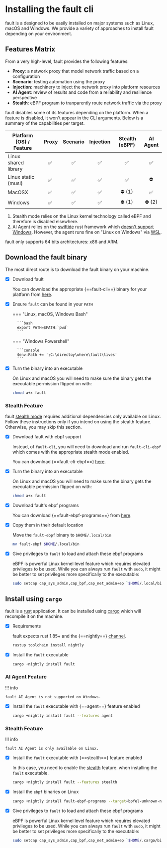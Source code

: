 # Installing the **fault** cli

fault is a designed to be easily installed on major systems such as Linux,
macOS and Windows. We provide a variety of approaches to install fault depending
on your environment.

## Features Matrix

From a very high-level, fault provides the following features:

* **Proxy**: a network proxy that model network traffic based on a configuration
* **Scenario**: testing automation using the proxy
* **Injection**: machinery to inject the network proxy into platform resources
* **AI Agent**: review of results and code from a reliability and resilience perspective
* **Stealth**: eBPF program to tranparently route network traffic via the proxy

fault disables some of its features depending on the platform. When a feature is
disabled, it won't appear in the CLI arguments. Below is a summary of the
capabilities per target.

| Platform (OS) / Feature | Proxy | Scenario | Injection | Stealth (eBPF) | AI Agent |
|-------------------------|:-----:|:---------------:|:---------------:|:------------------:|:-------------:|
| Linux shared library    |  :white_check_mark:    | :white_check_mark:               | :white_check_mark: | :white_check_mark:             | :white_check_mark:        |
| Linux static (musl)    |  :white_check_mark:    | :white_check_mark:               | :white_check_mark: | :white_check_mark:             | :no_entry:       |
| MacOSX     |  :white_check_mark:    | :white_check_mark:              | :white_check_mark: | :no_entry: (1)            | :white_check_mark:        |
| Windows     |  :white_check_mark:    | :white_check_mark:               | :white_check_mark: | :no_entry: (1)           | :no_entry: (2)       |

1. Stealth mode relies on the Linux kernel technology called eBPF and therefore
   is disabled elsewhere.
2. AI Agent relies on the [swiftide](https://swiftide.rs/) rust framework which
   [doesn't support Windows](https://github.com/bosun-ai/swiftide/issues/299).
   However, the agent runs fine on "Linux on Windows" via
   [WSL](https://learn.microsoft.com/en-us/windows/wsl/install).

fault only supports 64 bits architectures: x86 and ARM.



## Download the fault binary

The most direct route is to download the fault binary on your machine.

-   [X] Download fault

    You can download the appropriate {==fault-cli==} binary for your platform
    from [here](https://github.com/rebound-how/rebound/releases).

-   [X] Ensure `fault` can be found in your `PATH`

    === "Linux, macOS, Windows Bash"

        ```bash
        export PATH=$PATH:`pwd`
        ```

    === "Windows Powershell"

        ```console
        $env:Path += ';C:\directoy\where\fault\lives' 
        ```


-   [X] Turn the binary into an executable

    On Linux and macOS you will need to make sure the binary gets the
    executable permission flipped on with:

    ```bash
    chmod a+x fault
    ```

### Stealth Feature

fault [stealth mode](../how-to/proxy/stealth/configure-stealth-mode.md)
requires additional dependencies only available on Linux. Follow
these instructions only if you intend on using the stealth feature. Otherwise,
you may skip this section.

-   [X] Download fault with ebpf support

    Instead, of `fault-cli`, you will need to download and run `fault-cli-ebpf`
    which comes with the appropriate stealth mode enabled.

    You can download {==fault-cli-ebpf==}
    [here](https://github.com/faultdev/fault/releases/latest).

-   [X] Turn the binary into an executable

    On Linux and macOS you will need to make sure the binary gets the
    executable permission flipped on with:

    ```bash
    chmod a+x fault
    ```

-   [X] Download fault's ebpf programs

    You can download {==fault-ebpf-programs==} from
    [here](https://github.com/faultdev/fault/releases/latest).

-   [X] Copy them in their default location

    Move the `fault-ebpf` binary to `$HOME/.local/bin`

    ```bash
    mv fault-ebpf $HOME/.local/bin
    ```

-   [X] Give privileges to `fault` to load and attach these ebpf programs

    eBPF is powerful Linux kernel level feature which requires elevated
    privileges to be used. While you can always run `fault` with `sudo`, it
    might be better to set privileges more specifically to the executable:

    ```bash
    sudo setcap cap_sys_admin,cap_bpf,cap_net_admin+ep `$HOME/.local/bin/fault`
    ```

## Install using `cargo`

fault is a [rust](https://www.rust-lang.org/) application. It can be installed
using [cargo](https://github.com/rust-lang/cargo) which will recompile it on the
machine.

-   [X] Requirements

    fault expects rust 1.85+ and the {==nightly==}
    [channel](https://rust-lang.github.io/rustup/concepts/channels.html).

    ```bash
    rustup toolchain install nightly
    ```

-   [X] Install the `fault` executable

    ```bash
    cargo +nightly install fault
    ```

### AI Agent Feature

!!! info

    fault AI Agent is not supported on Windows.

-   [X] Install the `fault` executable with {==agent==} feature enabled

    ```bash
    cargo +nightly install fault --features agent
    ```

### Stealth Feature

!!! info

    fault AI Agent is only available on Linux.

-   [X] Install the `fault` executable with {==stealth==} feature enabled

    In this case, you need to enable the
    [stealth](./proxy/stealth/configure-stealth-mode.md) feature. when
    installing the `fault` executable.

    ```bash
    cargo +nightly install fault --features stealth
    ```

-   [X] Install the `ebpf` binaries on Linux

    ```bash
    cargo +nightly install fault-ebpf-programs --target=bpfel-unknown-none -Z build-std=core
    ```

-   [X] Give privileges to `fault` to load and attach these ebpf programs

    eBPF is powerful Linux kernel level feature which requires elevated
    privileges to be used. While you can always run `fault` with `sudo`, it
    might be better to set privileges more specifically to the executable:

    ```bash
    sudo setcap cap_sys_admin,cap_bpf,cap_net_admin+ep `$HOME/.cargo/bin/fault`
    ```
